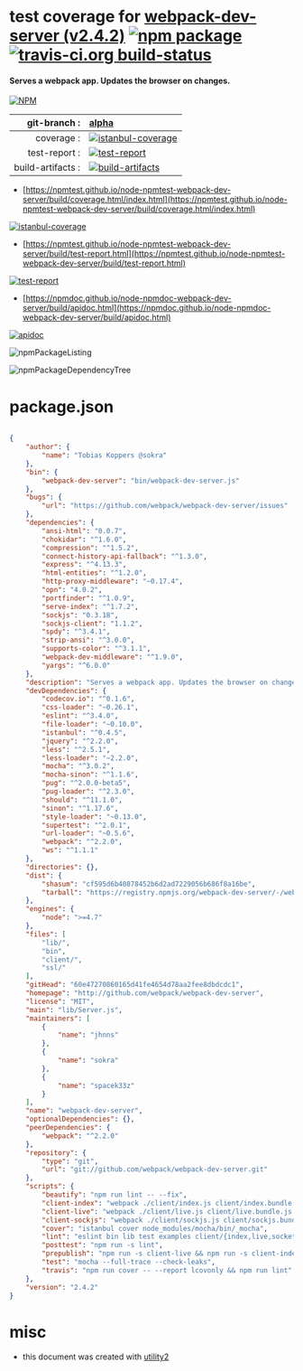 # test coverage for  [webpack-dev-server (v2.4.2)](http://github.com/webpack/webpack-dev-server)  [![npm package](https://img.shields.io/npm/v/npmtest-webpack-dev-server.svg?style=flat-square)](https://www.npmjs.org/package/npmtest-webpack-dev-server) [![travis-ci.org build-status](https://api.travis-ci.org/npmtest/node-npmtest-webpack-dev-server.svg)](https://travis-ci.org/npmtest/node-npmtest-webpack-dev-server)
#### Serves a webpack app. Updates the browser on changes.

[![NPM](https://nodei.co/npm/webpack-dev-server.png?downloads=true&downloadRank=true&stars=true)](https://www.npmjs.com/package/webpack-dev-server)

| git-branch : | [alpha](https://github.com/npmtest/node-npmtest-webpack-dev-server/tree/alpha)|
|--:|:--|
| coverage : | [![istanbul-coverage](https://npmtest.github.io/node-npmtest-webpack-dev-server/build/coverage.badge.svg)](https://npmtest.github.io/node-npmtest-webpack-dev-server/build/coverage.html/index.html)|
| test-report : | [![test-report](https://npmtest.github.io/node-npmtest-webpack-dev-server/build/test-report.badge.svg)](https://npmtest.github.io/node-npmtest-webpack-dev-server/build/test-report.html)|
| build-artifacts : | [![build-artifacts](https://npmtest.github.io/node-npmtest-webpack-dev-server/glyphicons_144_folder_open.png)](https://github.com/npmtest/node-npmtest-webpack-dev-server/tree/gh-pages/build)|

- [https://npmtest.github.io/node-npmtest-webpack-dev-server/build/coverage.html/index.html](https://npmtest.github.io/node-npmtest-webpack-dev-server/build/coverage.html/index.html)

[![istanbul-coverage](https://npmtest.github.io/node-npmtest-webpack-dev-server/build/screenCapture.buildCi.browser.%252Ftmp%252Fbuild%252Fcoverage.lib.html.png)](https://npmtest.github.io/node-npmtest-webpack-dev-server/build/coverage.html/index.html)

- [https://npmtest.github.io/node-npmtest-webpack-dev-server/build/test-report.html](https://npmtest.github.io/node-npmtest-webpack-dev-server/build/test-report.html)

[![test-report](https://npmtest.github.io/node-npmtest-webpack-dev-server/build/screenCapture.buildCi.browser.%252Ftmp%252Fbuild%252Ftest-report.html.png)](https://npmtest.github.io/node-npmtest-webpack-dev-server/build/test-report.html)

- [https://npmdoc.github.io/node-npmdoc-webpack-dev-server/build/apidoc.html](https://npmdoc.github.io/node-npmdoc-webpack-dev-server/build/apidoc.html)

[![apidoc](https://npmdoc.github.io/node-npmdoc-webpack-dev-server/build/screenCapture.buildCi.browser.%252Ftmp%252Fbuild%252Fapidoc.html.png)](https://npmdoc.github.io/node-npmdoc-webpack-dev-server/build/apidoc.html)

![npmPackageListing](https://npmtest.github.io/node-npmtest-webpack-dev-server/build/screenCapture.npmPackageListing.svg)

![npmPackageDependencyTree](https://npmtest.github.io/node-npmtest-webpack-dev-server/build/screenCapture.npmPackageDependencyTree.svg)



# package.json

```json

{
    "author": {
        "name": "Tobias Koppers @sokra"
    },
    "bin": {
        "webpack-dev-server": "bin/webpack-dev-server.js"
    },
    "bugs": {
        "url": "https://github.com/webpack/webpack-dev-server/issues"
    },
    "dependencies": {
        "ansi-html": "0.0.7",
        "chokidar": "^1.6.0",
        "compression": "^1.5.2",
        "connect-history-api-fallback": "^1.3.0",
        "express": "^4.13.3",
        "html-entities": "^1.2.0",
        "http-proxy-middleware": "~0.17.4",
        "opn": "4.0.2",
        "portfinder": "^1.0.9",
        "serve-index": "^1.7.2",
        "sockjs": "0.3.18",
        "sockjs-client": "1.1.2",
        "spdy": "^3.4.1",
        "strip-ansi": "^3.0.0",
        "supports-color": "^3.1.1",
        "webpack-dev-middleware": "^1.9.0",
        "yargs": "^6.0.0"
    },
    "description": "Serves a webpack app. Updates the browser on changes.",
    "devDependencies": {
        "codecov.io": "^0.1.6",
        "css-loader": "~0.26.1",
        "eslint": "^3.4.0",
        "file-loader": "~0.10.0",
        "istanbul": "^0.4.5",
        "jquery": "^2.2.0",
        "less": "^2.5.1",
        "less-loader": "~2.2.0",
        "mocha": "^3.0.2",
        "mocha-sinon": "^1.1.6",
        "pug": "^2.0.0-beta5",
        "pug-loader": "^2.3.0",
        "should": "^11.1.0",
        "sinon": "^1.17.6",
        "style-loader": "~0.13.0",
        "supertest": "^2.0.1",
        "url-loader": "~0.5.6",
        "webpack": "^2.2.0",
        "ws": "^1.1.1"
    },
    "directories": {},
    "dist": {
        "shasum": "cf595d6b40878452b6d2ad7229056b686f8a16be",
        "tarball": "https://registry.npmjs.org/webpack-dev-server/-/webpack-dev-server-2.4.2.tgz"
    },
    "engines": {
        "node": ">=4.7"
    },
    "files": [
        "lib/",
        "bin",
        "client/",
        "ssl/"
    ],
    "gitHead": "60e47270860165d41fe4654d78aa2fee8dbdcdc1",
    "homepage": "http://github.com/webpack/webpack-dev-server",
    "license": "MIT",
    "main": "lib/Server.js",
    "maintainers": [
        {
            "name": "jhnns"
        },
        {
            "name": "sokra"
        },
        {
            "name": "spacek33z"
        }
    ],
    "name": "webpack-dev-server",
    "optionalDependencies": {},
    "peerDependencies": {
        "webpack": "^2.2.0"
    },
    "repository": {
        "type": "git",
        "url": "git://github.com/webpack/webpack-dev-server.git"
    },
    "scripts": {
        "beautify": "npm run lint -- --fix",
        "client-index": "webpack ./client/index.js client/index.bundle.js --color --config client/webpack.config.js -p",
        "client-live": "webpack ./client/live.js client/live.bundle.js --color --config client/webpack.config.js -p",
        "client-sockjs": "webpack ./client/sockjs.js client/sockjs.bundle.js --color --config client/webpack.sockjs.config.js -p",
        "cover": "istanbul cover node_modules/mocha/bin/_mocha",
        "lint": "eslint bin lib test examples client/{index,live,socket,sockjs,overlay,webpack.config}.js",
        "posttest": "npm run -s lint",
        "prepublish": "npm run -s client-live && npm run -s client-index && npm run -s client-sockjs",
        "test": "mocha --full-trace --check-leaks",
        "travis": "npm run cover -- --report lcovonly && npm run lint"
    },
    "version": "2.4.2"
}
```



# misc
- this document was created with [utility2](https://github.com/kaizhu256/node-utility2)
